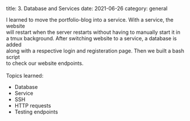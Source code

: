title: 3. Database and Services
date: 2021-06-26
category: general


I learned to move the portfolio-blog into a service. With a service, the website <br>
will restart when the server restarts without having to manually start it in <br>
a tmux background. After switching website to a service, a database is added <br>
along with a respective login and registeration page. Then we built a bash script<br>
to check our website endpoints. <br>
<br>
Topics learned:<br>

- Database
- Service
- SSH
- HTTP requests
- Testing endpoints